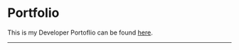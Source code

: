 Portfolio
=======================

This is my Developer Portoflio can be found [here](https://federicobau.dev).



-----------------------------------------------------------------------------------------------------